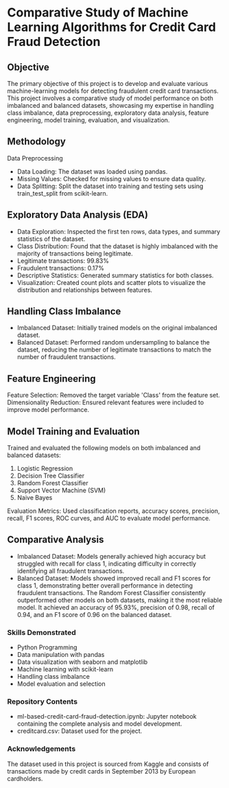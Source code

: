 # Comparative Study of Machine Learning Algorithms for Credit Card Fraud Detection

## Objective
The primary objective of this project is to develop and evaluate various machine-learning models for detecting fraudulent credit card transactions. This project involves a comparative study of model performance on both imbalanced and balanced datasets, showcasing my expertise in handling class imbalance, data preprocessing, exploratory data analysis, feature engineering, model training, evaluation, and visualization.

## Methodology
Data Preprocessing
 - Data Loading: The dataset was loaded using pandas.
 - Missing Values: Checked for missing values to ensure data quality.
 - Data Splitting: Split the dataset into training and testing sets using train_test_split from scikit-learn.

## Exploratory Data Analysis (EDA)
 - Data Exploration: Inspected the first ten rows, data types, and summary statistics of the dataset.
 - Class Distribution: Found that the dataset is highly imbalanced with the majority of transactions being legitimate.
 - Legitimate transactions: 99.83%
 - Fraudulent transactions: 0.17%
 - Descriptive Statistics: Generated summary statistics for both classes.
 - Visualization: Created count plots and scatter plots to visualize the distribution and relationships between features.

## Handling Class Imbalance
 - Imbalanced Dataset: Initially trained models on the original imbalanced dataset.
 - Balanced Dataset: Performed random undersampling to balance the dataset, reducing the number of legitimate transactions to match the number of fraudulent transactions.

## Feature Engineering
Feature Selection: Removed the target variable 'Class' from the feature set.
Dimensionality Reduction: Ensured relevant features were included to improve model performance.

## Model Training and Evaluation
Trained and evaluated the following models on both imbalanced and balanced datasets:
1. Logistic Regression
2. Decision Tree Classifier
3. Random Forest Classifier
4. Support Vector Machine (SVM)
5. Naive Bayes

Evaluation Metrics: Used classification reports, accuracy scores, precision, recall, F1 scores, ROC curves, and AUC to evaluate model performance.

## Comparative Analysis
 - Imbalanced Dataset: Models generally achieved high accuracy but struggled with recall for class 1, indicating difficulty in correctly identifying all fraudulent transactions.
 - Balanced Dataset: Models showed improved recall and F1 scores for class 1, demonstrating better overall performance in detecting fraudulent transactions.
The Random Forest Classifier consistently outperformed other models on both datasets, making it the most reliable model. It achieved an accuracy of 95.93%, precision of 0.98, recall of 0.94, and an F1 score of 0.96 on the balanced dataset.

### Skills Demonstrated
 - Python Programming
 - Data manipulation with pandas
 - Data visualization with seaborn and matplotlib
 - Machine learning with scikit-learn
 - Handling class imbalance
 - Model evaluation and selection

### Repository Contents
 - ml-based-credit-card-fraud-detection.ipynb: Jupyter notebook containing the complete analysis and model development.
 - creditcard.csv: Dataset used for the project.

### Acknowledgements
The dataset used in this project is sourced from Kaggle and consists of transactions made by credit cards in September 2013 by European cardholders.
